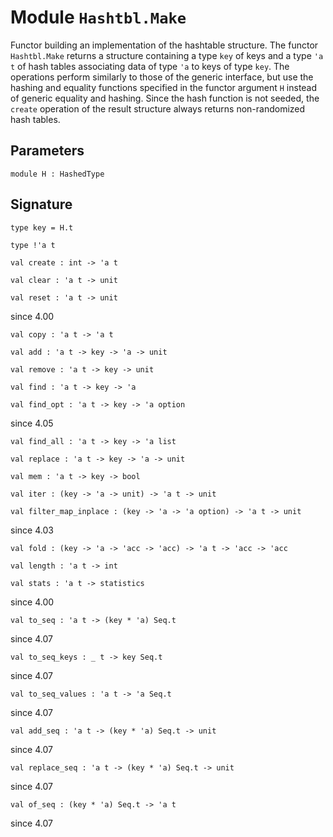 # Module `Hashtbl.Make`
Functor building an implementation of the hashtable structure. The functor `Hashtbl.Make` returns a structure containing a type `key` of keys and a type `'a t` of hash tables associating data of type `'a` to keys of type `key`. The operations perform similarly to those of the generic interface, but use the hashing and equality functions specified in the functor argument `H` instead of generic equality and hashing. Since the hash function is not seeded, the `create` operation of the result structure always returns non-randomized hash tables.
## Parameters
```
module H : HashedType
```
## Signature
```
type key = H.t
```
```
type !'a t
```
```
val create : int -> 'a t
```
```
val clear : 'a t -> unit
```
```
val reset : 'a t -> unit
```
since 4.00
```
val copy : 'a t -> 'a t
```
```
val add : 'a t -> key -> 'a -> unit
```
```
val remove : 'a t -> key -> unit
```
```
val find : 'a t -> key -> 'a
```
```
val find_opt : 'a t -> key -> 'a option
```
since 4.05
```
val find_all : 'a t -> key -> 'a list
```
```
val replace : 'a t -> key -> 'a -> unit
```
```
val mem : 'a t -> key -> bool
```
```
val iter : (key -> 'a -> unit) -> 'a t -> unit
```
```
val filter_map_inplace : (key -> 'a -> 'a option) -> 'a t -> unit
```
since 4.03
```
val fold : (key -> 'a -> 'acc -> 'acc) -> 'a t -> 'acc -> 'acc
```
```
val length : 'a t -> int
```
```
val stats : 'a t -> statistics
```
since 4.00
```
val to_seq : 'a t -> (key * 'a) Seq.t
```
since 4.07
```
val to_seq_keys : _ t -> key Seq.t
```
since 4.07
```
val to_seq_values : 'a t -> 'a Seq.t
```
since 4.07
```
val add_seq : 'a t -> (key * 'a) Seq.t -> unit
```
since 4.07
```
val replace_seq : 'a t -> (key * 'a) Seq.t -> unit
```
since 4.07
```
val of_seq : (key * 'a) Seq.t -> 'a t
```
since 4.07